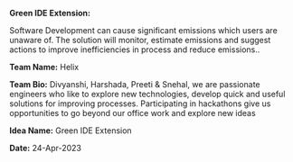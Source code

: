 **Green IDE Extension:**

Software Development can cause significant emissions which users are unaware of. The solution will monitor, estimate emissions and suggest actions to improve inefficiencies in process and reduce emissions..


**Team Name:** Helix


**Team Bio:**
Divyanshi, Harshada, Preeti & Snehal, we are passionate engineers who like to explore new technologies, develop quick and useful solutions for improving processes. Participating in hackathons give us opportunities to go beyond our office work and explore new ideas


**Idea Name:** Green IDE Extension


**Date:** 24-Apr-2023


